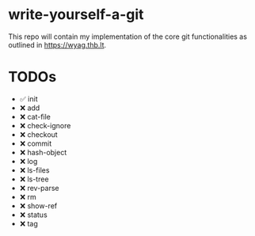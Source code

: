 # write-yourself-a-git
This repo will contain my implementation of the core git functionalities as outlined in https://wyag.thb.lt.

# TODOs
* ✅ init
* ❌ add
* ❌ cat-file
* ❌ check-ignore
* ❌ checkout
* ❌ commit
* ❌ hash-object
* ❌ log
* ❌ ls-files
* ❌ ls-tree
* ❌ rev-parse
* ❌ rm
* ❌ show-ref
* ❌ status
* ❌ tag